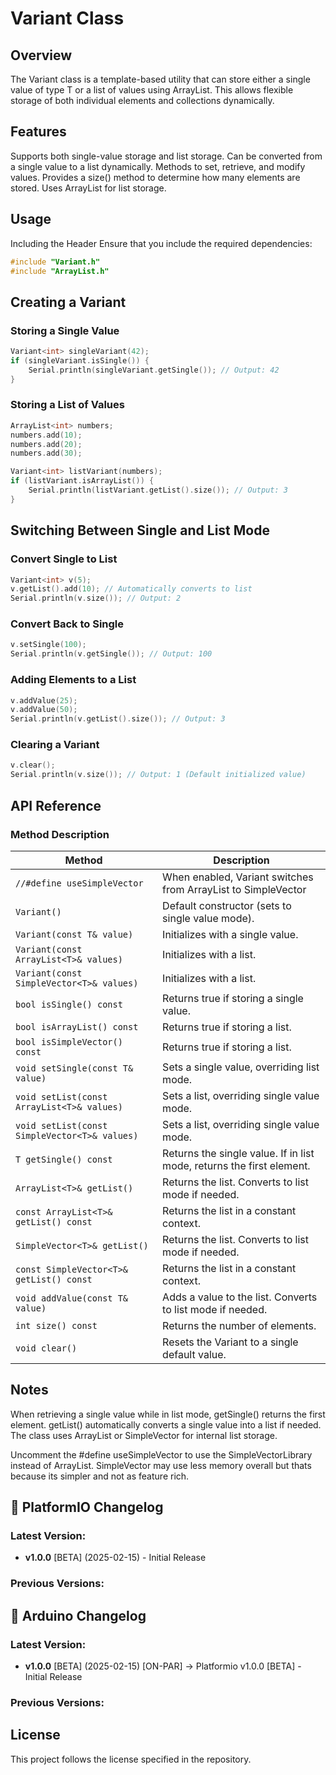 # Variant Class

## Overview
The Variant class is a template-based utility that can store either a single value of type T or a list of values using ArrayList<T>. This allows flexible storage of both individual elements and collections dynamically.

## Features
Supports both single-value storage and list storage.
Can be converted from a single value to a list dynamically.
Methods to set, retrieve, and modify values.
Provides a size() method to determine how many elements are stored.
Uses ArrayList<T> for list storage.

## Usage
Including the Header
Ensure that you include the required dependencies:

```cpp
#include "Variant.h"
#include "ArrayList.h"
```

## Creating a Variant
### Storing a Single Value
```cpp
Variant<int> singleVariant(42);
if (singleVariant.isSingle()) {
    Serial.println(singleVariant.getSingle()); // Output: 42
}
```

### Storing a List of Values
```cpp
ArrayList<int> numbers;
numbers.add(10);
numbers.add(20);
numbers.add(30);

Variant<int> listVariant(numbers);
if (listVariant.isArrayList()) {
    Serial.println(listVariant.getList().size()); // Output: 3
}
```
## Switching Between Single and List Mode
### Convert Single to List
```cpp
Variant<int> v(5);
v.getList().add(10); // Automatically converts to list
Serial.println(v.size()); // Output: 2
```
### Convert Back to Single
```cpp
v.setSingle(100);
Serial.println(v.getSingle()); // Output: 100
```
### Adding Elements to a List
```cpp
v.addValue(25);
v.addValue(50);
Serial.println(v.getList().size()); // Output: 3
```
### Clearing a Variant
```cpp
v.clear();
Serial.println(v.size()); // Output: 1 (Default initialized value)
```

## API Reference
### Method Description
| Method                  | Description                                                                 |
|-------------------------|-----------------------------------------------------------------------------|
| `//#define useSimpleVector` | When enabled, Variant switches from ArrayList to SimpleVector            |
| `Variant()`             | Default constructor (sets to single value mode).                            |
| `Variant(const T& value)` | Initializes with a single value.                                           |
| `Variant(const ArrayList<T>& values)` | Initializes with a list.                                       |
| `Variant(const SimpleVector<T>& values)` | Initializes with a list.                                    |
| `bool isSingle() const` | Returns true if storing a single value.                                     |
| `bool isArrayList() const` | Returns true if storing a list.                                           |
| `bool isSimpleVector() const` | Returns true if storing a list.                                        |
| `void setSingle(const T& value)` | Sets a single value, overriding list mode.                          |
| `void setList(const ArrayList<T>& values)` | Sets a list, overriding single value mode.                |
| `void setList(const SimpleVector<T>& values)` | Sets a list, overriding single value mode.             |
| `T getSingle() const`   | Returns the single value. If in list mode, returns the first element.       |
| `ArrayList<T>& getList()` | Returns the list. Converts to list mode if needed.                        |
| `const ArrayList<T>& getList() const` | Returns the list in a constant context.                       |
| `SimpleVector<T>& getList()` | Returns the list. Converts to list mode if needed.                     |
| `const SimpleVector<T>& getList() const` | Returns the list in a constant context.                    |
| `void addValue(const T& value)` | Adds a value to the list. Converts to list mode if needed.           |
| `int size() const`      | Returns the number of elements.                                             |
| `void clear()`          | Resets the Variant to a single default value.                               |


## Notes
When retrieving a single value while in list mode, getSingle() returns the first element.
getList() automatically converts a single value into a list if needed.
The class uses ArrayList<T> or SimpleVector<T> for internal list storage.

Uncomment the #define useSimpleVector to use the SimpleVectorLibrary instead of ArrayList. SimpleVector may use less memory overall but thats because its simpler and not as feature rich.

## 📜 **PlatformIO Changelog**
### Latest Version:
- **v1.0.0** [BETA] (2025-02-15)
             - Initial Release

### Previous Versions:


## 📜 **Arduino Changelog**
### Latest Version:
- **v1.0.0** [BETA] (2025-02-15) [ON-PAR] -> Platformio v1.0.0 [BETA]
             - Initial Release

### Previous Versions:




## License
This project follows the license specified in the repository.